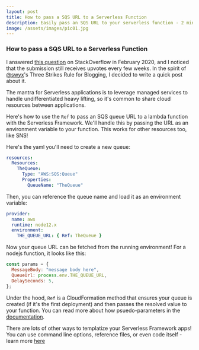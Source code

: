 ```yaml
---
layout: post
title: How to pass a SQS URL to a Serverless Function
description: Easily pass an SQS URL to your serverless function - 2 minutes
image: /assets/images/pic01.jpg
---
```


### How to pass a SQS URL to a Serverless Function

I answered [this question](https://stackoverflow.com/questions/60387211/get-sqs-url-from-within-serverless-function/60401467#60401467) on StackOverflow in February 2020, and I noticed that the submission still receives upvotes every few weeks. In the spirit of [@swyx](https://twitter.com/swyx/status/1351197649727352836)'s Three Strikes Rule for Blogging, I decided to write a quick post about it.

The mantra for Serverless applications is to leverage managed services to handle undifferentiated heavy lifting, so it's common to share cloud resources between applications.

Here's how to use the `Ref` to pass an SQS queue URL to a lambda function with the Serverless Framework. We'll handle this by passing the URL as an environment variable to your function. This works for other resources too, like SNS!

Here's the yaml you'll need to create a new queue:

```yaml
resources:
  Resources:
    TheQueue:
      Type: "AWS:SQS:Queue"
      Properties:
        QueueName: "TheQueue"
```

Then, you can reference the queue name and load it as an environment variable:

```yaml
provider:
  name: aws
  runtime: node12.x
  environment:
    THE_QUEUE_URL: { Ref: TheQueue }
```

Now your queue URL can be fetched from the running environment! For a nodejs function, it looks like this:

```js
const params = {
  MessageBody: "message body here",
  QueueUrl: process.env.THE_QUEUE_URL,
  DelaySeconds: 5,
};
```

Under the hood, `Ref` is a CloudFormation method that ensures your queue is created (if it's the first deployment) and then passes the resolved value to your function. You can read more about how psuedo-parameters in the [documentation](https://docs.aws.amazon.com/AWSCloudFormation/latest/UserGuide/pseudo-parameter-reference.html).

There are lots of other ways to templatize your Serverless Framework apps! You can use command line options, reference files, or even code itself - learn more [here](https://www.serverless.com/framework/docs/providers/aws/guide/variables/)
